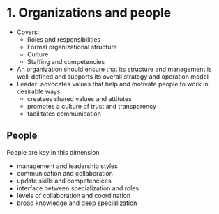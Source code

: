 # 1. Organizations and people

- Covers:
    - Roles and responsibilities
    - Formal organizational structure
    - Culture
    - Staffing and competencies
- An organization should ensure that its structure and management is well-defined and supports its overall strategy and operation model
- Leader: advocates values that help and motivate people to work in desirable ways
    - createes shared values and attitutes
    - promotes a culture of trust and transparency
    - facilitates communication

## People

People are key in this dimension
- management and leadership styles
- communication and collaboration
- update skills and competencices
- interface between specialization and roles
- levels of collaboration and coordination
- broad knowledge and deep specialization